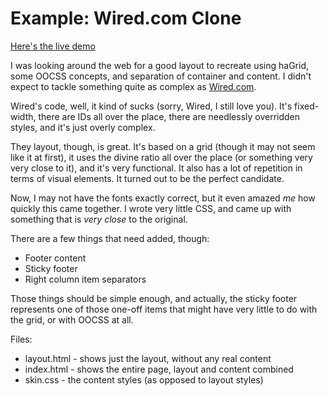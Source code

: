 Example: Wired.com Clone
========================

[Here's the live demo](http://www.ryankinal.com/wired/)

I was looking around the web for a good layout to recreate using haGrid, some OOCSS concepts, and separation of container and content. I didn't expect to tackle something quite as complex as [Wired.com](http://www.wired.com).

Wired's code, well, it kind of sucks (sorry, Wired, I still love you). It's fixed-width, there are IDs all over the place, there are needlessly overridden styles, and it's just overly complex. 

They layout, though, is great. It's based on a grid (though it may not seem like it at first), it uses the divine ratio all over the place (or something very very close to it), and it's very functional. It also has a lot of repetition in terms of visual elements. It turned out to be the perfect candidate.

Now, I may not have the fonts exactly correct, but it even amazed *me* how quickly this came together. I wrote very little CSS, and came up with something that is *very close* to the original.

There are a few things that need added, though:

* Footer content
* Sticky footer
* Right column item separators

Those things should be simple enough, and actually, the sticky footer represents one of those one-off items that might have very little to do with the grid, or with OOCSS at all.

Files:

* layout.html - shows just the layout, without any real content
* index.html - shows the entire page, layout and content combined
* skin.css - the content styles (as opposed to layout styles)
